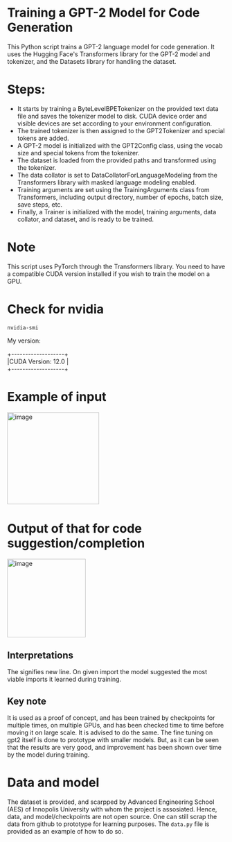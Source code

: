 # Training a GPT-2 Model for Code Generation
This Python script trains a GPT-2 language model for code generation. It uses the Hugging Face's Transformers library for the GPT-2 model and tokenizer, and the Datasets library for handling the dataset.

# Steps:
- It starts by training a ByteLevelBPETokenizer on the provided text data file and saves the tokenizer model to disk. CUDA device order and visible devices are set according to your environment configuration.
- The trained tokenizer is then assigned to the GPT2Tokenizer and special tokens are added.
- A GPT-2 model is initialized with the GPT2Config class, using the vocab size and special tokens from the tokenizer.
- The dataset is loaded from the provided paths and transformed using the tokenizer.
- The data collator is set to DataCollatorForLanguageModeling from the Transformers library with masked language modeling enabled.
- Training arguments are set using the TrainingArguments class from Transformers, including output directory, number of epochs, batch size, save steps, etc.
- Finally, a Trainer is initialized with the model, training arguments, data collator, and dataset, and is ready to be trained.

# Note
This script uses PyTorch through the Transformers library. You need to have a compatible CUDA version installed if you wish to train the model on a GPU. 

# Check for nvidia
    
    nvidia-smi

My version:

+-------------------+ <br>
|CUDA Version: 12.0 | <br>
+-------------------+

# Example of input
<img width="212" alt="image" src="https://github.com/Jayveersinh-Raj/code_generation_gpt2/assets/69463767/93c19ce7-74b4-4639-8404-4077589c204a">

# Output of that for code suggestion/completion
<img width="181" alt="image" src="https://github.com/Jayveersinh-Raj/code_generation_gpt2/assets/69463767/afa54c8b-1fd3-4180-a343-6538958a57e7">

## Interpretations
The <N> signifies new line. On given import the model suggested the most viable imports it learned during training. 

## Key note
It is used as a proof of concept, and has been trained by checkpoints for multiple times, on multiple GPUs, and has been checked time to time before moving it on large scale. It is advised to do the same. The fine tuning on gpt2 itself is done to prototype with smaller models. But, as it can be seen that the results are very good, and improvement has been shown over time by the model during training. 

# Data and model
The dataset is provided, and scarpped by Advanced Engineering School (AES) of Innopolis University with whom the project is assosiated. Hence, data, and model/checkpoints are not open source. One can still scrap the data from github to prototype for learning purposes. The `data.py` file is provided as an example of how to do so. 